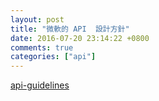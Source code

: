 ```yaml
---
layout: post
title: "微軟的 API  設計方針"
date: 2016-07-20 23:14:22 +0800
comments: true
categories: ["api"]
---
```



<!-- more -->

[api-guidelines]

[api-guidelines]:https://github.com/Microsoft/api-guidelines